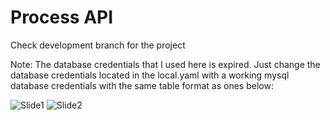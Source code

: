 # Process API
Check development branch for the project

Note: The database credentials that I used here is expired. Just change the database credentials located in the local.yaml with a working mysql database credentials with the same table format as ones below:

![Slide1](https://user-images.githubusercontent.com/102721031/231738261-a5531b44-336c-416b-9ba3-94e6b2895db2.JPG)
![Slide2](https://user-images.githubusercontent.com/102721031/231738269-cb83a7e5-7683-411e-b9fb-3686e2d0199c.JPG)
